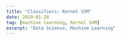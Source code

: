 ```yaml
---
title: "Classifiers: Kernel SVM"
date: 2019-01-20
tag: [machine learning, Kernel SVM]
excerpt: "Data Science, Machine Learning"
---
```

